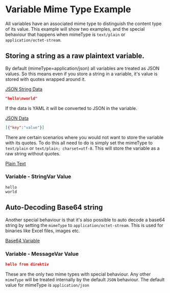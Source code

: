 # Variable Mime Type Example

All variables have an associated mime type to distinguish the content type of its value. This example will show two examples, and the special behaviour that happens when mimeType is `text/plain` or `application/octet-stream`. 

## Storing a string as a raw plaintext variable.

By default (mimeType=application/json) all variables are treated as JSON values. So this means even if you store a string in a variable, it's value is stored with quotes wrapped around it.

[JSON String Data](variable-string-json.yaml)

```json title="JSON String Variable"
"hello\nworld"
```

If the data is YAML it will be converted to JSON in the variable.

[JSON Data](variable-json.yaml)

```json title="JSON Variable"
[{"key":"value"}]
```

There are certain scenarios where you would not want to store the variable with its quotes. To do this all need to do is simply set the mimeType to `text/plain` or `text/plain; charset=utf-8`. This will store the variable as a raw string without quotes. 

[Plain Text](variable-string-plaintext.yaml)

### Variable - StringVar Value
``` title="Plain Text Variable"
hello
world
```

## Auto-Decoding Base64 string

Another special behaviour is that it's also possible to auto decode a base64 string by setting the `mimeType` to `application/octet-stream`. This is used for binaries like Excel files, images etc.

[Base64 Variable](variable-base64.yaml)


### Variable - MessageVar Value
```json title="Binary Data"
hello from direktiv
```

These are the only two mime types with special behaviour. Any other `mimeType` will be treated internally by the default `JSON` behaviour. The default value for mimeType is `application/json`